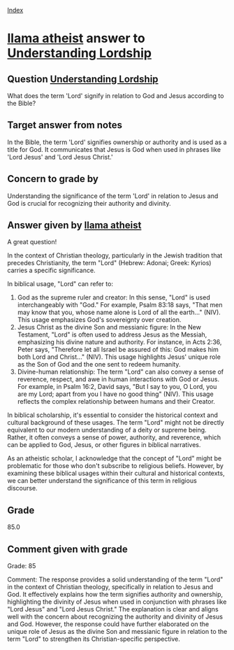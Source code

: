 
[Index](../../index.md)
# [llama atheist](../../answering_models/llama_atheist.md) answer to [Understanding Lordship](../../questions/Understanding_Lordship.md)

## Question [Understanding Lordship](../../questions/Understanding_Lordship.md)
What does the term 'Lord' signify in relation to God and Jesus according to the Bible?

## Target answer from notes
In the Bible, the term 'Lord' signifies ownership or authority and is used as a title for God. It communicates that Jesus is God when used in phrases like 'Lord Jesus' and 'Lord Jesus Christ.'

## Concern to grade by
Understanding the significance of the term 'Lord' in relation to Jesus and God is crucial for recognizing their authority and divinity.

## Answer given by [llama atheist](../../answering_models/llama_atheist.md)
A great question!

In the context of Christian theology, particularly in the Jewish tradition that precedes Christianity, the term "Lord" (Hebrew: Adonai; Greek: Kyrios) carries a specific significance.

In biblical usage, "Lord" can refer to:

1. God as the supreme ruler and creator: In this sense, "Lord" is used interchangeably with "God." For example, Psalm 83:18 says, "That men may know that you, whose name alone is Lord of all the earth..." (NIV). This usage emphasizes God's sovereignty over creation.
2. Jesus Christ as the divine Son and messianic figure: In the New Testament, "Lord" is often used to address Jesus as the Messiah, emphasizing his divine nature and authority. For instance, in Acts 2:36, Peter says, "Therefore let all Israel be assured of this: God makes him both Lord and Christ..." (NIV). This usage highlights Jesus' unique role as the Son of God and the one sent to redeem humanity.
3. Divine-human relationship: The term "Lord" can also convey a sense of reverence, respect, and awe in human interactions with God or Jesus. For example, in Psalm 16:2, David says, "But I say to you, O Lord, you are my Lord; apart from you I have no good thing" (NIV). This usage reflects the complex relationship between humans and their Creator.

In biblical scholarship, it's essential to consider the historical context and cultural background of these usages. The term "Lord" might not be directly equivalent to our modern understanding of a deity or supreme being. Rather, it often conveys a sense of power, authority, and reverence, which can be applied to God, Jesus, or other figures in biblical narratives.

As an atheistic scholar, I acknowledge that the concept of "Lord" might be problematic for those who don't subscribe to religious beliefs. However, by examining these biblical usages within their cultural and historical contexts, we can better understand the significance of this term in religious discourse.

## Grade
85.0

## Comment given with grade
Grade: 85

Comment: The response provides a solid understanding of the term "Lord" in the context of Christian theology, specifically in relation to Jesus and God. It effectively explains how the term signifies authority and ownership, highlighting the divinity of Jesus when used in conjunction with phrases like "Lord Jesus" and "Lord Jesus Christ." The explanation is clear and aligns well with the concern about recognizing the authority and divinity of Jesus and God. However, the response could have further elaborated on the unique role of Jesus as the divine Son and messianic figure in relation to the term "Lord" to strengthen its Christian-specific perspective.
